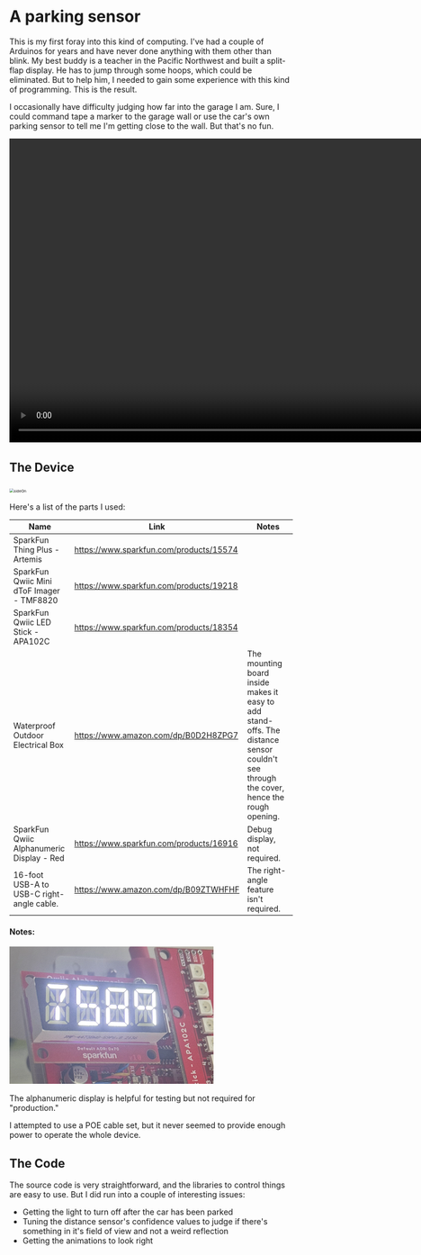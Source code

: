 # A parking sensor

This is my first foray into this kind of computing. I've had a couple of Arduinos for years and have never done anything with them other than blink. My best buddy is a teacher in the Pacific Northwest and built a split-flap display. He has to jump through some hoops, which could be eliminated. But to help him, I needed to gain some experience with this kind of programming. This is the result.

I occasionally have difficulty judging how far into the garage I am. Sure, I could command tape a marker to the garage wall or use the car's own parking sensor to tell me I'm getting close to the wall. But that's no fun.

<video width="960" height="540" src="https://github.com/user-attachments/assets/31ec9c11-b12f-45dc-9a29-4fb5ece76d19"></video>

## The Device

<img src="images/devicePicture.png" alt="sideOn" style="zoom:48%;" />

Here's a list of the parts I used:

| Name                                      | Link                                    | Notes                                                        |
| ----------------------------------------- | --------------------------------------- | ------------------------------------------------------------ |
| SparkFun Thing Plus - Artemis             | https://www.sparkfun.com/products/15574 |                                                              |
| SparkFun Qwiic Mini dToF Imager - TMF8820 | https://www.sparkfun.com/products/19218 |                                                              |
| SparkFun Qwiic LED Stick - APA102C        | https://www.sparkfun.com/products/18354 |                                                              |
| Waterproof Outdoor Electrical Box         | https://www.amazon.com/dp/B0D2H8ZPG7    | The mounting board inside makes it easy to add stand-offs. The distance sensor couldn't see through the cover, hence the rough opening. |
| SparkFun Qwiic Alphanumeric Display - Red | https://www.sparkfun.com/products/16916 | Debug display, not required.                                 |
| 16-foot USB-A to USB-C right-angle cable. | https://www.amazon.com/dp/B09ZTWHFHF    | The right-angle feature isn't required.                      |

#### Notes:

<img src="images/debugDisplay.png" alt="debugDisplay" />

The alphanumeric display is helpful for testing but not required for "production."

I attempted to use a POE cable set, but it never seemed to provide enough power to operate the whole device.



## The Code

The source code is very straightforward, and the libraries to control things are easy to use. But I did run into a couple of interesting issues:

- Getting the light to turn off after the car has been parked
- Tuning the distance sensor's confidence values to judge if there's something in it's field of view and not a weird reflection
- Getting the animations to look right



